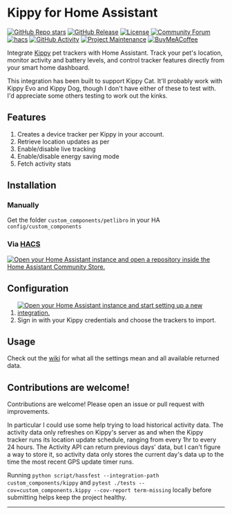 # Kippy for Home Assistant

[![GitHub Repo stars][stars-shield]][stars]
[![GitHub Release][releases-shield]][releases]
[![License][license-shield]](LICENSE)
[![Community Forum][community-shield]][community]
[![hacs][hacsbadge]][hacs]
[![GitHub Activity][commits-shield]][commits]
[![Project Maintenance][maintenance-shield]][user_profile]
[![BuyMeACoffee][bmc-shield]][bmc]

Integrate [Kippy](https://www.kippy.eu/) pet trackers with Home Assistant. Track your pet's location, monitor activity and battery levels, and control tracker features directly from your smart home dashboard.

This integration has been built to support Kippy Cat. It'll probably work with Kippy Evo and Kippy Dog, though I don't have either of these to test with. I'd appreciate some others testing to work out the kinks.

## Features

1. Creates a device tracker per Kippy in your account.
2. Retrieve location updates as per
3. Enable/disable live tracking
4. Enable/disable energy saving mode
5. Fetch activity stats

## Installation

### Manually

Get the folder `custom_components/petlibro` in your HA `config/custom_components`

### Via [HACS](https://hacs.xyz/)

<a href="https://my.home-assistant.io/redirect/hacs_repository/?owner=ThomasHFWright&repository=kippy-homeassistant-hacs&category=integration" target="_blank"><img src="https://my.home-assistant.io/badges/hacs_repository.svg" alt="Open your Home Assistant instance and open a repository inside the Home Assistant Community Store." /></a>

## Configuration

1. <a href="https://my.home-assistant.io/redirect/config_flow_start/?domain=kippy" target="_blank"><img src="https://my.home-assistant.io/badges/config_flow_start.svg" alt="Open your Home Assistant instance and start setting up a new integration." /></a>
2. Sign in with your Kippy credentials and choose the trackers to import.

## Usage

Check out the [wiki](https://github.com/ThomasHFWright/kippy-homeassistant/wiki) for what all the settings mean and all available returned data.

## Contributions are welcome!

Contributions are welcome! Please open an issue or pull request with improvements.

In particular I could use some help trying to load historical activity data. The activity data only refreshes on Kippy's server as and when the Kippy tracker runs its location update schedule, ranging from every 1hr to every 24 hours. The Activity API can return previous days' data, but I can't figure a way to store it, so activity data only stores the current day's data up to the time the most recent GPS update timer runs.

Running `python script/hassfest --integration-path custom_components/kippy` and `pytest ./tests --cov=custom_components.kippy --cov-report term-missing` locally before submitting helps keep the project healthy.

---

[commits-shield]: https://img.shields.io/github/commit-activity/y/ThomasHFWright/kippy-homeassistant-hacs.svg
[commits]: https://github.com/ThomasHFWright/kippy-homeassistant-hacs/commits/main
[hacs]: https://hacs.xyz
[hacsbadge]: https://img.shields.io/badge/HACS-Custom-orange.svg
[license-shield]: https://img.shields.io/github/license/ThomasHFWright/kippy-homeassistant-hacs.svg
[maintenance-shield]: https://img.shields.io/badge/maintainer-%40ThomasHFWright-blue.svg
[releases-shield]: https://img.shields.io/github/v/release/ThomasHFWright/kippy-homeassistant-hacs.svg
[community-shield]: https://img.shields.io/badge/community-forum-blue.svg
[community]: https://community.home-assistant.io/t/kippy-pet-gps-tracker-custom-integration/933073
[releases]: https://github.com/ThomasHFWright/kippy-homeassistant-hacs/releases
[user_profile]: https://github.com/ThomasHFWright
[integration_blueprint]: https://github.com/custom-components/integration_blueprint
[stars-shield]: https://img.shields.io/github/stars/ThomasHFWright/kippy-homeassistant-hacs.svg
[stars]: https://github.com/ThomasHFWright/kippy-homeassistant-hacs/stargazers
[bmc-shield]: https://img.shields.io/badge/Buy%20Me%20a%20Coffee-donate-yellow.svg?logo=buy-me-a-coffee
[bmc]: https://buymeacoffee.com/thomashfwright
